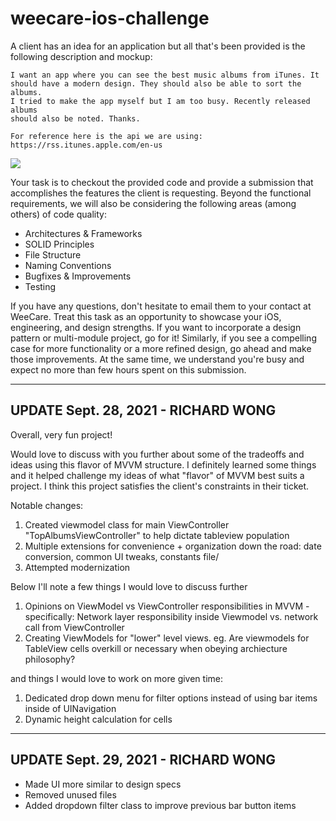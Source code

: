 # weecare-ios-challenge

A client has an idea for an application but all that's been provided is the following description and mockup:

```
I want an app where you can see the best music albums from iTunes. It 
should have a modern design. They should also be able to sort the albums.
I tried to make the app myself but I am too busy. Recently released albums 
should also be noted. Thanks.

For reference here is the api we are using: https://rss.itunes.apple.com/en-us
```
![](./docs/mockup.jpeg)

Your task is to checkout the provided code and provide a submission that accomplishes the features the client is requesting. Beyond the functional requirements, we will also be considering the following areas (among others) of code quality:

- Architectures & Frameworks
- SOLID Principles
- File Structure
- Naming Conventions
- Bugfixes & Improvements
- Testing

If you have any questions, don't hesitate to email them to your contact at WeeCare. Treat this task as an opportunity to showcase your iOS, engineering, and design strengths. If you want to incorporate a design pattern or multi-module project, go for it! Similarly, if you see a compelling case for more functionality or a more refined design, go ahead and make those improvements. At the same time, we understand you're busy and expect no more than few hours spent on this submission.


-------------------------------------------------
UPDATE Sept. 28, 2021 - RICHARD WONG
-------------------------------------------------

Overall, very fun project!

Would love to discuss with you further about some of the tradeoffs and ideas using this flavor of MVVM structure.
I definitely learned some things and it helped challenge my ideas of what "flavor" of MVVM best suits a project.
I think this project satisfies the client's constraints in their ticket.

Notable changes:
1. Created viewmodel class for main ViewController "TopAlbumsViewController" to help dictate tableview population
2. Multiple extensions for convenience + organization down the road: date conversion, common UI tweaks, constants file/
3. Attempted modernization 


Below I'll note a few things I would love to discuss further 
1. Opinions on ViewModel vs ViewController responsibilities in MVVM - specifically: Network layer responsibility inside Viewmodel  vs. network call from ViewController
2. Creating ViewModels for "lower" level views. eg. Are viewmodels for TableView cells overkill or necessary when obeying archiecture philosophy?

and things I would love to work on more given time:
1. Dedicated drop down menu for filter options instead of using bar items inside of UINavigation
2. Dynamic height calculation for cells


-------------------------------------------------
UPDATE Sept. 29, 2021 - RICHARD WONG
-------------------------------------------------

- Made UI more similar to design specs
- Removed unused files
- Added dropdown filter class to improve previous bar button items

